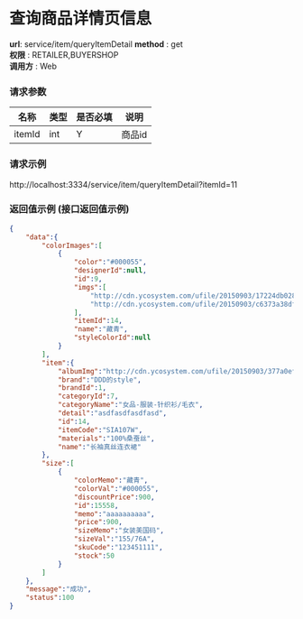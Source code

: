 查询商品详情页信息
=======

**url**: service/item/queryItemDetail
**method** : get  
**权限** : RETAILER,BUYERSHOP  
**调用方** : Web

### 请求参数
|     名称  	 |  类型   | 是否必填  |             说明                                                   |
|------------|--------|----------|-------------------------------------------------------------------|
| itemId     | int    | Y        | 商品id   	                                                       |                                           

### 请求示例
http://localhost:3334/service/item/queryItemDetail?itemId=11

### 返回值示例 (接口返回值示例)

```json
{
    "data":{
        "colorImages":[
            {
                "color":"#000055",
                "designerId":null,
                "id":9,
                "imgs":[
                    "http://cdn.ycosystem.com/ufile/20150903/17224db028b84c8b8ca4924148eb6e24",
                    "http://cdn.ycosystem.com/ufile/20150903/c6373a38df6549d8a4500da68d889a80"
                ],
                "itemId":14,
                "name":"藏青",
                "styleColorId":null
            }
        ],
        "item":{
            "albumImg":"http://cdn.ycosystem.com/ufile/20150903/377a0ef74b6c4c75b221f6a38e5cc0ce",
            "brand":"DDD的style",
            "brandId":1,
            "categoryId":7,
            "categoryName":"女品-服装-针织衫/毛衣",
            "detail":"asdfasdfasdfasd",
            "id":14,
            "itemCode":"SIA107W",
            "materials":"100%桑蚕丝",
            "name":"长袖真丝连衣裙"
        },
        "size":[
            {
                "colorMemo":"藏青",
                "colorVal":"#000055",
                "discountPrice":900,
                "id":15558,
                "memo":"aaaaaaaaaa",
                "price":900,
                "sizeMemo":"女装美国码",
                "sizeVal":"155/76A",
                "skuCode":"123451111",
                "stock":50
            }
        ]
    },
    "message":"成功",
    "status":100
}
```